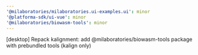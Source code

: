 ```yaml
---
'@milaboratories/milaboratories.ui-examples.ui': minor
'@platforma-sdk/ui-vue': minor
'@milaboratories/biowasm-tools': minor
---
```


[desktop] Repack kalignment: add @milaboratories/biowasm-tools package with prebundled tools (kalign only)
